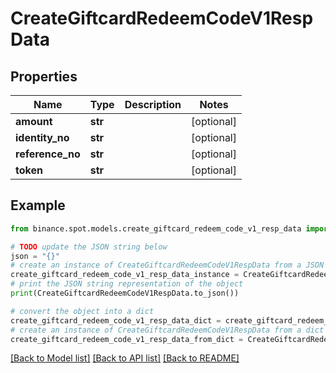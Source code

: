 # CreateGiftcardRedeemCodeV1RespData


## Properties

Name | Type | Description | Notes
------------ | ------------- | ------------- | -------------
**amount** | **str** |  | [optional] 
**identity_no** | **str** |  | [optional] 
**reference_no** | **str** |  | [optional] 
**token** | **str** |  | [optional] 

## Example

```python
from binance.spot.models.create_giftcard_redeem_code_v1_resp_data import CreateGiftcardRedeemCodeV1RespData

# TODO update the JSON string below
json = "{}"
# create an instance of CreateGiftcardRedeemCodeV1RespData from a JSON string
create_giftcard_redeem_code_v1_resp_data_instance = CreateGiftcardRedeemCodeV1RespData.from_json(json)
# print the JSON string representation of the object
print(CreateGiftcardRedeemCodeV1RespData.to_json())

# convert the object into a dict
create_giftcard_redeem_code_v1_resp_data_dict = create_giftcard_redeem_code_v1_resp_data_instance.to_dict()
# create an instance of CreateGiftcardRedeemCodeV1RespData from a dict
create_giftcard_redeem_code_v1_resp_data_from_dict = CreateGiftcardRedeemCodeV1RespData.from_dict(create_giftcard_redeem_code_v1_resp_data_dict)
```
[[Back to Model list]](../README.md#documentation-for-models) [[Back to API list]](../README.md#documentation-for-api-endpoints) [[Back to README]](../README.md)


